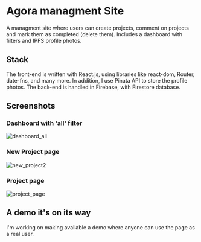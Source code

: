 # Agora managment Site

A managment site where users can create projects, comment on projects and mark them as completed (delete them). Includes a dashboard with filters and IPFS profile photos.

## Stack

The front-end is written with React.js, using libraries like react-dom, Router, date-fns, and many more. In addition, I use Pinata API to store the profile photos. The back-end is handled in Firebase, with Firestore database. 

## Screenshots

### Dashboard with 'all' filter

![dashboard_all](https://github.com/user-attachments/assets/48c035c9-3970-4f44-89ba-e279dd433aeb)

### New Project page

![new_project2](https://github.com/user-attachments/assets/a57b9ed7-1da9-485d-9538-5544b0bd3fae)

### Project page

![project_page](https://github.com/user-attachments/assets/dabfb54b-304e-4d4d-96bc-28f4a06aa7be)

## A demo it's on its way

I'm working on making available a demo where anyone can use the page as a real user.
